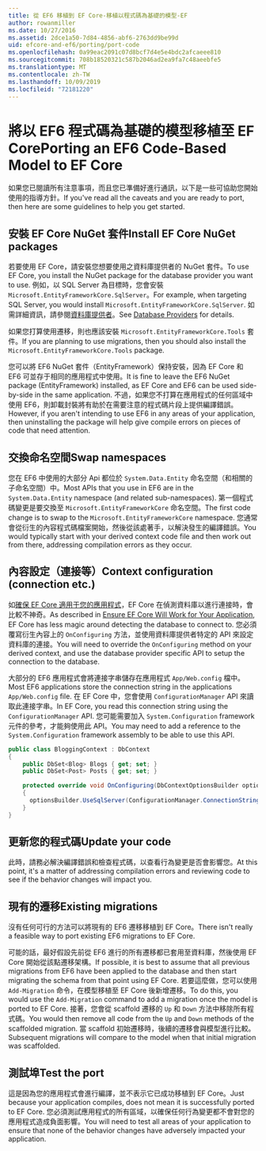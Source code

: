 ```yaml
---
title: 從 EF6 移植到 EF Core-移植以程式碼為基礎的模型-EF
author: rowanmiller
ms.date: 10/27/2016
ms.assetid: 2dce1a50-7d84-4856-abf6-2763dd9be99d
uid: efcore-and-ef6/porting/port-code
ms.openlocfilehash: 0a99eac2091c07d8bcf7d4e5e4bdc2afcaeee810
ms.sourcegitcommit: 708b18520321c587b2046ad2ea9fa7c48aeebfe5
ms.translationtype: MT
ms.contentlocale: zh-TW
ms.lasthandoff: 10/09/2019
ms.locfileid: "72181220"
---
```

# <a name="porting-an-ef6-code-based-model-to-ef-core"></a><span data-ttu-id="8d153-102">將以 EF6 程式碼為基礎的模型移植至 EF Core</span><span class="sxs-lookup"><span data-stu-id="8d153-102">Porting an EF6 Code-Based Model to EF Core</span></span>

<span data-ttu-id="8d153-103">如果您已閱讀所有注意事項，而且您已準備好進行通訊，以下是一些可協助您開始使用的指導方針。</span><span class="sxs-lookup"><span data-stu-id="8d153-103">If you've read all the caveats and you are ready to port, then here are some guidelines to help you get started.</span></span>

## <a name="install-ef-core-nuget-packages"></a><span data-ttu-id="8d153-104">安裝 EF Core NuGet 套件</span><span class="sxs-lookup"><span data-stu-id="8d153-104">Install EF Core NuGet packages</span></span>

<span data-ttu-id="8d153-105">若要使用 EF Core，請安裝您想要使用之資料庫提供者的 NuGet 套件。</span><span class="sxs-lookup"><span data-stu-id="8d153-105">To use EF Core, you install the NuGet package for the database provider you want to use.</span></span> <span data-ttu-id="8d153-106">例如，以 SQL Server 為目標時，您會安裝 `Microsoft.EntityFrameworkCore.SqlServer`。</span><span class="sxs-lookup"><span data-stu-id="8d153-106">For example, when targeting SQL Server, you would install `Microsoft.EntityFrameworkCore.SqlServer`.</span></span> <span data-ttu-id="8d153-107">如需詳細資訊，請參閱[資料庫提供者](../../core/providers/index.md)。</span><span class="sxs-lookup"><span data-stu-id="8d153-107">See [Database Providers](../../core/providers/index.md) for details.</span></span>

<span data-ttu-id="8d153-108">如果您打算使用遷移，則也應該安裝 `Microsoft.EntityFrameworkCore.Tools` 套件。</span><span class="sxs-lookup"><span data-stu-id="8d153-108">If you are planning to use migrations, then you should also install the `Microsoft.EntityFrameworkCore.Tools` package.</span></span>

<span data-ttu-id="8d153-109">您可以將 EF6 NuGet 套件（EntityFramework）保持安裝，因為 EF Core 和 EF6 可並存于相同的應用程式中使用。</span><span class="sxs-lookup"><span data-stu-id="8d153-109">It is fine to leave the EF6 NuGet package (EntityFramework) installed, as EF Core and EF6 can be used side-by-side in the same application.</span></span> <span data-ttu-id="8d153-110">不過，如果您不打算在應用程式的任何區域中使用 EF6，則卸載封裝將有助於在需要注意的程式碼片段上提供編譯錯誤。</span><span class="sxs-lookup"><span data-stu-id="8d153-110">However, if you aren't intending to use EF6 in any areas of your application, then uninstalling the package will help give compile errors on pieces of code that need attention.</span></span>

## <a name="swap-namespaces"></a><span data-ttu-id="8d153-111">交換命名空間</span><span class="sxs-lookup"><span data-stu-id="8d153-111">Swap namespaces</span></span>

<span data-ttu-id="8d153-112">您在 EF6 中使用的大部分 Api 都位於 `System.Data.Entity` 命名空間（和相關的子命名空間）中。</span><span class="sxs-lookup"><span data-stu-id="8d153-112">Most APIs that you use in EF6 are in the `System.Data.Entity` namespace (and related sub-namespaces).</span></span> <span data-ttu-id="8d153-113">第一個程式碼變更是要交換至 `Microsoft.EntityFrameworkCore` 命名空間。</span><span class="sxs-lookup"><span data-stu-id="8d153-113">The first code change is to swap to the `Microsoft.EntityFrameworkCore` namespace.</span></span> <span data-ttu-id="8d153-114">您通常會從衍生的內容程式碼檔案開始，然後從該處著手，以解決發生的編譯錯誤。</span><span class="sxs-lookup"><span data-stu-id="8d153-114">You would typically start with your derived context code file and then work out from there, addressing compilation errors as they occur.</span></span>

## <a name="context-configuration-connection-etc"></a><span data-ttu-id="8d153-115">內容設定（連接等）</span><span class="sxs-lookup"><span data-stu-id="8d153-115">Context configuration (connection etc.)</span></span>

<span data-ttu-id="8d153-116">如[確保 EF Core 適用于您的應用程式](ensure-requirements.md)，EF Core 在偵測資料庫以進行連接時，會比較不神奇。</span><span class="sxs-lookup"><span data-stu-id="8d153-116">As described in [Ensure EF Core Will Work for Your Application](ensure-requirements.md), EF Core has less magic around detecting the database to connect to.</span></span> <span data-ttu-id="8d153-117">您必須覆寫衍生內容上的 `OnConfiguring` 方法，並使用資料庫提供者特定的 API 來設定資料庫的連接。</span><span class="sxs-lookup"><span data-stu-id="8d153-117">You will need to override the `OnConfiguring` method on your derived context, and use the database provider specific API to setup the connection to the database.</span></span>

<span data-ttu-id="8d153-118">大部分的 EF6 應用程式會將連接字串儲存在應用程式 `App/Web.config` 檔中。</span><span class="sxs-lookup"><span data-stu-id="8d153-118">Most EF6 applications store the connection string in the applications `App/Web.config` file.</span></span> <span data-ttu-id="8d153-119">在 EF Core 中，您會使用 `ConfigurationManager` API 來讀取此連接字串。</span><span class="sxs-lookup"><span data-stu-id="8d153-119">In EF Core, you read this connection string using the `ConfigurationManager` API.</span></span> <span data-ttu-id="8d153-120">您可能需要加入 `System.Configuration` framework 元件的參考，才能夠使用此 API。</span><span class="sxs-lookup"><span data-stu-id="8d153-120">You may need to add a reference to the `System.Configuration` framework assembly to be able to use this API.</span></span>

``` csharp
public class BloggingContext : DbContext
{
    public DbSet<Blog> Blogs { get; set; }
    public DbSet<Post> Posts { get; set; }

    protected override void OnConfiguring(DbContextOptionsBuilder optionsBuilder)
    {
      optionsBuilder.UseSqlServer(ConfigurationManager.ConnectionStrings["BloggingDatabase"].ConnectionString);
    }
}
```

## <a name="update-your-code"></a><span data-ttu-id="8d153-121">更新您的程式碼</span><span class="sxs-lookup"><span data-stu-id="8d153-121">Update your code</span></span>

<span data-ttu-id="8d153-122">此時，請務必解決編譯錯誤和檢查程式碼，以查看行為變更是否會影響您。</span><span class="sxs-lookup"><span data-stu-id="8d153-122">At this point, it's a matter of addressing compilation errors and reviewing code to see if the behavior changes will impact you.</span></span>

## <a name="existing-migrations"></a><span data-ttu-id="8d153-123">現有的遷移</span><span class="sxs-lookup"><span data-stu-id="8d153-123">Existing migrations</span></span>

<span data-ttu-id="8d153-124">沒有任何可行的方法可以將現有的 EF6 遷移移植到 EF Core。</span><span class="sxs-lookup"><span data-stu-id="8d153-124">There isn't really a feasible way to port existing EF6 migrations to EF Core.</span></span>

<span data-ttu-id="8d153-125">可能的話，最好假設先前從 EF6 進行的所有遷移都已套用至資料庫，然後使用 EF Core 開始從該點遷移架構。</span><span class="sxs-lookup"><span data-stu-id="8d153-125">If possible, it is best to assume that all previous migrations from EF6 have been applied to the database and then start migrating the schema from that point using EF Core.</span></span> <span data-ttu-id="8d153-126">若要這麼做，您可以使用 `Add-Migration` 命令，在模型移植至 EF Core 後新增遷移。</span><span class="sxs-lookup"><span data-stu-id="8d153-126">To do this, you would use the `Add-Migration` command to add a migration once the model is ported to EF Core.</span></span> <span data-ttu-id="8d153-127">接著，您會從 scaffold 遷移的 `Up` 和 `Down` 方法中移除所有程式碼。</span><span class="sxs-lookup"><span data-stu-id="8d153-127">You would then remove all code from the `Up` and `Down` methods of the scaffolded migration.</span></span> <span data-ttu-id="8d153-128">當 scaffold 初始遷移時，後續的遷移會與模型進行比較。</span><span class="sxs-lookup"><span data-stu-id="8d153-128">Subsequent migrations will compare to the model when that initial migration was scaffolded.</span></span>

## <a name="test-the-port"></a><span data-ttu-id="8d153-129">測試埠</span><span class="sxs-lookup"><span data-stu-id="8d153-129">Test the port</span></span>

<span data-ttu-id="8d153-130">這是因為您的應用程式會進行編譯，並不表示它已成功移植到 EF Core。</span><span class="sxs-lookup"><span data-stu-id="8d153-130">Just because your application compiles, does not mean it is successfully ported to EF Core.</span></span> <span data-ttu-id="8d153-131">您必須測試應用程式的所有區域，以確保任何行為變更都不會對您的應用程式造成負面影響。</span><span class="sxs-lookup"><span data-stu-id="8d153-131">You will need to test all areas of your application to ensure that none of the behavior changes have adversely impacted your application.</span></span>
